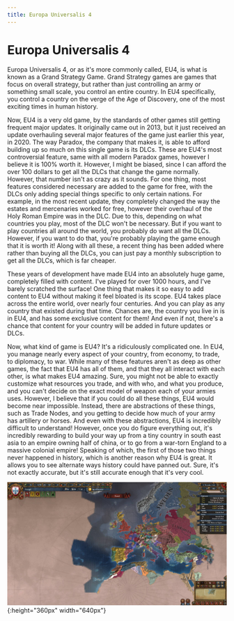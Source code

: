 ```yaml
---
title: Europa Universalis 4
---
```


# Europa Universalis 4

Europa Universalis 4, or as it's more commonly called, EU4, is what is known as a Grand Strategy Game. Grand Strategy games are games that focus on overall strategy, but rather than just controlling an army or something small scale, you control an entire country. In EU4 specifically, you control a country on the verge of the Age of Discovery, one of the most exciting times in human history.

Now, EU4 is a very old game, by the standards of other games still getting frequent major updates. It originally came out in 2013, but it just received an update overhauling several major features of the game just earlier this year, in 2020. The way Paradox, the company that makes it, is able to afford building up so much on this single game is its DLCs. These are EU4's most controversial feature, same with all modern Paradox games, however I believe it is 100% worth it. However, I might be biased, since I can afford the over 100 dollars to get all the DLCs that change the game normally. However, that number isn't as crazy as it sounds. For one thing, most features considered necessary are added to the game for free, with the DLCs only adding special things specific to only certain nations. For example, in the most recent update, they completely changed the way the estates and mercenaries worked for free, however their overhaul of the Holy Roman Empire was in the DLC. Due to this, depending on what countries you play, most of the DLC won't be necessary. But if you want to play countries all around the world, you probably do want all the DLCs. However, if you want to do that, you're probably playing the game enough that it is worth it! Along with all these, a recent thing has been added where rather than buying all the DLCs, you can just pay a monthly subscription to get all the DLCs, which is far cheaper.

These years of development have made EU4 into an absolutely huge game, completely filled with content. I've played for over 1000 hours, and I've barely scratched the surface! One thing that makes it so easy to add content to EU4 without making it feel bloated is its scope. EU4 takes place across the entire world, over nearly four centuries. And you can play as any country that existed during that time. Chances are, the country you live in is in EU4, and has some exclusive content for them! And even if not, there's a chance that content for your country will be added in future updates or DLCs.

Now, what kind of game is EU4? It's a ridiculously complicated one. In EU4, you manage nearly every aspect of your country, from economy, to trade, to diplomacy, to war. While many of these features aren't as deep as other games, the fact that EU4 has all of them, and that they all interact with each other, is what makes EU4 amazing. Sure, you might not be able to exactly customize what resources you trade, and with who, and what you produce, and you can't decide on the exact model of weapon each of your armies uses. However, I believe that if you could do all these things, EU4 would become near impossible. Instead, there are abstractions of these things, such as Trade Nodes, and you getting to decide how much of your army has artillery or horses. And even with these abstractions, EU4 is incredibly difficult to understand! However, once you do figure everything out, it's incredibly rewarding to build your way up from a tiny country in south east asia to an empire owning half of china, or to go from a war-torn England to a massive colonial empire! Speaking of which, the first of those two things never happened in history, which is another reason why EU4 is great. It allows you to see alternate ways history could have panned out. Sure, it's not exactly accurate, but it's still accurate enough that it's very cool.

![The Start of the Game as Portugal](eu4.jpg){:height="360px" width="640px"}

